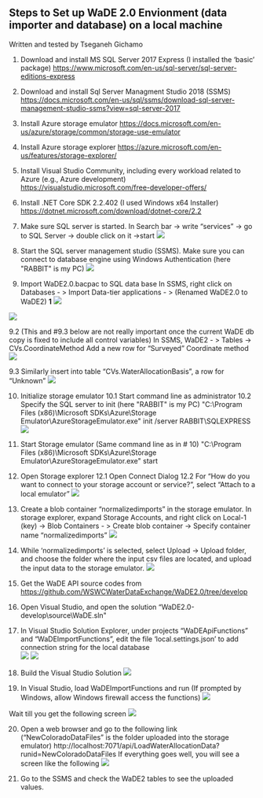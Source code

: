 

## Steps to Set up WaDE 2.0 Envionment (data importer and database) on a local machine 
Written and tested by Tseganeh Gichamo

1. Download and install MS SQL Server 2017 Express
(I installed the ‘basic’ package)
https://www.microsoft.com/en-us/sql-server/sql-server-editions-express

2. Download and install Sql Server Managment Studio 2018 (SSMS)
https://docs.microsoft.com/en-us/sql/ssms/download-sql-server-management-studio-ssms?view=sql-server-2017

3. Install Azure storage emulator
https://docs.microsoft.com/en-us/azure/storage/common/storage-use-emulator

4. Install Azure storage explorer
https://azure.microsoft.com/en-us/features/storage-explorer/

5. Install Visual Studio Community, including every workload related to Azure (e.g., Azure development)
https://visualstudio.microsoft.com/free-developer-offers/

6.  Install .NET Core SDK 2.2.402 (I used Windows x64 Installer)
https://dotnet.microsoft.com/download/dotnet-core/2.2

7. Make sure SQL server is started. 
In Search bar -> write “services” -> go to SQL Server -> double click on it ->start
![](Images/sqlservices_start.png)
 
8. Start the SQL server management studio (SSMS). 
Make sure you can connect to database engine using Windows Authentication (here "RABBIT" is my PC)
![](Images/ssms.png)
  
9. Import WaDE2.0.bacpac to SQL data base
	In SSMS, right click on Databases - > Import Data-tier applications - > 
	(Renamed WaDE2.0 to WaDE2)
		**1**
![](Images/importBacpac1.png)

![](Images/importBacpac2.png)
 
9.2 (This and #9.3 below are not really important once the current WaDE db copy is fixed to include all control variables)
In SSMS, WaDE2 - > Tables -> CVs.CoordinateMethod
Add a new row for “Surveyed” Coordinate method
![](Images/sitesAddSurveyed.png)

9.3 Similarly insert into table “CVs.WaterAllocationBasis”, a row for “Unknown”
![](Images/allocationBasisUnknown.png)

10. Initialize storage emulator
	10.1 Start command line as administrator 
	10.2 Specify the SQL server to init (here "RABBIT" is my PC)
	"C:\Program Files (x86)\Microsoft SDKs\Azure\Storage Emulator\AzureStorageEmulator.exe" init /server RABBIT\SQLEXPRESS
 	![](Images/stemulatorInit.png)

11. Start Storage emulator (Same command line as in # 10)
"C:\Program Files (x86)\Microsoft SDKs\Azure\Storage Emulator\AzureStorageEmulator.exe" start

12. Open Storage explorer 
	12.1 Open Connect Dialog 
	12.2 For “How do you want to connect to your storage account or service?”, select “Attach to a local emulator”
	![](Images/storageEmulatorCon.png)

13. Create a blob container “normalizedimports” in the storage emulator.
In storage explorer, expand Storage Accounts, and right click on Local-1 (key) -> Blob Containers - > Create blob container ->
Specify container name “normalizedimports”
![](Images/blobCont.png)
 
14. While ‘normalizedimports’ is selected, select Upload -> Upload folder, and choose the folder where the input csv files are located, and upload the input data to the storage emulator.
![](Images/uplodaFolder.png)

15. Get the WaDE API source codes from https://github.com/WSWCWaterDataExchange/WaDE2.0/tree/develop 

16. Open Visual Studio, and open the solution “WaDE2.0-develop\source\WaDE.sln"

17. In Visual Studio Solution Explorer, under projects “WaDEApiFunctions” and “WaDEImportFunctions”, edit the file ‘local.settings.json’ to add connection string for the local database  
![](Images/conString.png)
![](Images/conString2.png)

18. Build the Visual Studio Solution 
![](Images/build.png)

19. In Visual Studio, load WaDEImportFunctions and run
(If prompted by Windows, allow Windows firewall access the functions)
![](Images/run.png)

Wait till you get the following screen
![](Images/run2.png)

20. Open a web browser and go to the following link (“NewColoradoDataFiles” is the folder uploaded into the storage emulator)
http://localhost:7071/api/LoadWaterAllocationData?runid=NewColoradoDataFiles
If everything goes well, you will see a screen like the following
![](Images/successScreen.png)

21. Go to the SSMS and check the WaDE2 tables to see the uploaded values.
